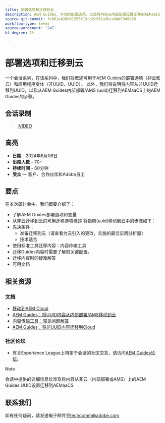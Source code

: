 ```yaml
---
title: 部署选项和迁移到云
description: AEM Guides、不同的部署选项，以及将内容从内部部署设置迁移到AEMaaCS
source-git-commit: 3c861e42bb01255f19cb2c901a3bca94d7949b76
workflow-type: tm+mt
source-wordcount: '247'
ht-degree: 1%

---
```


# 部署选项和迁移到云

一个会话系列，在该系列中，我们将概述可用于AEM Guides的部署选项（非云和云）和应用程序变体（非UUID、UUID）。
此外，我们将说明将内容从非UUID迁移到UUID，以及从AEM Guides内部部署/AMS (uuid)迁移到AEMaaCS上的AEM Guides的步骤。



## 会话录制

>[!VIDEO](https://video.tv.adobe.com/v/3432624/content-migration-uuid-migration?quality=12&learn=on)



## 高亮

- **日期** - 2024年8月08日
- **出席人数** - 70+
- **持续时间** - 60分钟
- **受众** — 客户、合作伙伴和Adobe员工


## 要点

在本次研讨会中，我们概要介绍了：
- 了解AEM Guides部署选项和变量
- 从非云迁移到云的可用迁移选项概述
将指南(uuid)移动到云中的步骤如下：
- 先决条件：
   - 准备迁移到云（请查看为云引入的更改，实施的最佳实践分析器）
   - 技术适合
- 使用标准工具迁移内容：内容传输工具
- 迁移Guides内容时需要了解的关键配置。
- 迁移内容时的疑难解答
- 可用文档



## 相关资源

### 文档

- [移动到AEM Cloud](https://experienceleague.adobe.com/en/docs/experience-manager-cloud-service/content/migration-journey/getting-started)
- [AEM Guides：将UUID内容从内部部署/AMS移动到云](https://experienceleague.corp.adobe.com/docs/experience-manager-guides/using/install-guide/cs-ig/migrate-con-cs/migrate-on-premise-content-cloud.html)
- [内容传输工具：常见问题解答](https://experienceleague.adobe.com/en/docs/experience-manager-learn/cloud-service/migration/moving-to-aem-as-a-cloud-service/content-migration/faq)
- [AEM Guides：将非UUID内容迁移到Cloud](https://experienceleague.corp.adobe.com/docs/experience-manager-guides/using/install-guide/on-prem-ig/content-migration/migrate-uuid-non-uuid.html)

### 社区论坛

- 有关Experience League上特定于会话的社区交互，请访问[AEM Guides论坛](https://experienceleaguecommunities.adobe.com/t5/experience-manager-guides/bd-p/xml-documentation-discussions)。


>[!NOTE]
>
> 会话中提供的详细信息仅涉及将内容从非云（内部部署或AMS）上的AEM Guides UUID设置迁移到AEMaaCS



## 联系我们

如有任何疑问，请发送电子邮件至<techcomm@adobe.com>
